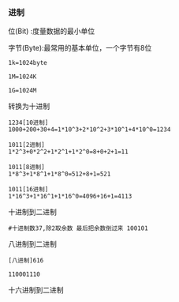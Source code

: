 ### 进制

位(Bit) :度量数据的最小单位

字节(Byte):最常用的基本单位，一个字节有8位

```
1k=1024byte

1M=1024K

1G=1024M
```
转换为十进制
```
1234[10进制]
1000+200+30+4=1*10^3+2*10^2+3*10^1+4*10^0=1234

1011[2进制]
1*2^3+0*2^2+1*2^1+1*2^0=8+0+2+1=11

1011[8进制]
1*8^3+1*8^1+1*8^0=512+8+1=521

1011[16进制]
1*16^3+1*16^1+1*16^0=4096+16+1=4113
```

十进制到二进制
```
#十进制数37,除2取余数 最后把余数倒过来 100101

```
八进制到二进制
```
[八进制]616

110001110
```
十六进制到二进制
```

```
